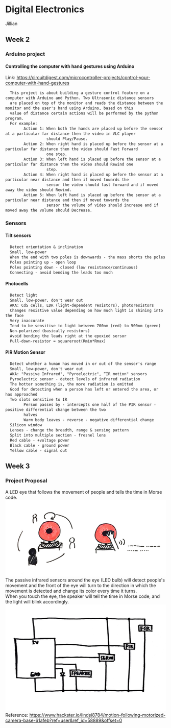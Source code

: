 # Digital Electronics
Jillian

## Week 2

### Arduino project
#### Controlling the computer with hand gestures using Arduino 
Link: https://circuitdigest.com/microcontroller-projects/control-your-computer-with-hand-gestures
      
      This project is about building a gesture control feature on a computer with Arduino and Python. Two Ultrasonic distance sensors
      are placed on top of the monitor and reads the distance between the monitor and the user's hand using Arduino, based on this 
      value of distance certain actions will be performed by the python program.
      For example:
            Action 1: When both the hands are placed up before the sensor at a particular far distance then the video in VLC player
                      should Play/Pause.
            Action 2: When right hand is placed up before the sensor at a particular far distance then the video should Fast Forward 
                      one step.
            Action 3: When left hand is placed up before the sensor at a particular far distance then the video should Rewind one 
                      step.
            Action 4: When right hand is placed up before the sensor at a particular near distance and then if moved towards the
                      sensor the video should fast forward and if moved away the video should Rewind.
            Action 5: When left hand is placed up before the sensor at a particular near distance and then if moved towards the 
                      sensor the volume of video should increase and if moved away the volume should Decrease.

### Sensors
#### Tilt sensors
      Detect orientation & inclination
      Small, low-power
      When the end with two poles is downwards - the mass shorts the poles
      Poles pointing up - open loop
      Poles pointing down - closed (low resistance/continuous)
      Connecting - avoid bending the leads too much
      
#### Photocells
      Detect light
      Small, low-power, don't wear out
      AKA: CdS cells, LDR (light-dependent resistors), photoresistors
      Changes resistive value depending on how much light is shining into the face
      Very inaccurate
      Tend to be sensitive to light between 700nm (red) to 500nm (green)
      Non-polarized (basically resistors)
      Avoid bending the leads right at the epoxied sersor
      Pull-down-resistor = squareroot(Rmin*Rmax)

#### PIR Motion Sensor
      Detect whether a human has moved in or out of the sensor's range
      Small, low-power, don't wear out
      AKA: "Passive Infrared", "Pyroelectric", “IR motion" sensors
      Pyroelectric sensor - detect levels of infrared radiation
      The hotter something is, the more radiation is emitted
      Good for detecting when a person has left or entered the area, or has approached
      Two slots sensitive to IR
            Person passes by - intercepts one half of the PIR sensor - positive differential change between the two
            halves
            Warm body leaves - reverse - negative differential change
      Silicon window
      Lenses - change the breadth, range & sensing pattern
      Split into multiple section - fresnel lens
      Red cable - +voltage power
      Black cable - ground power
      Yellow cable - signal out

## Week 3

### Project Proposal

A LED eye that follows the movement of people and tells the time in Morse code.
![sketch](/Images/sketch0208.jpg)
The passive infrared sensors around the eye (LED bulb) will detect people's movement and the front of the eye will turn to the direction in which the movement is detected and change its color every time it turns.</br>
When you touch the eye, the speaker will tell the time in Morse code, and the light will blink accordingly.
![schematic](/Images/schematic0208.jpg)
Reference: 
https://www.hackster.io/lindsi8784/motion-following-motorized-camera-base-61afeb?ref=user&ref_id=58889&offset=0
